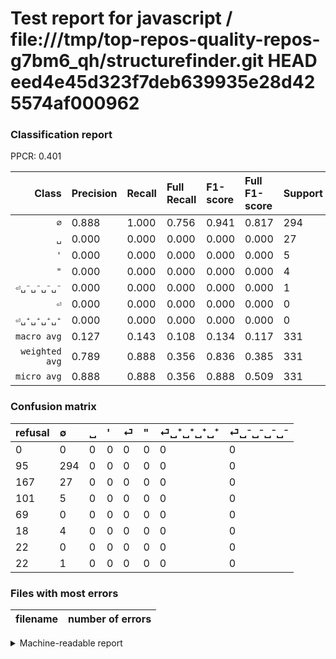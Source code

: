 # Test report for javascript / file:///tmp/top-repos-quality-repos-g7bm6_qh/structurefinder.git HEAD eed4e45d323f7deb639935e28d425574af000962

### Classification report

PPCR: 0.401

| Class | Precision | Recall | Full Recall | F1-score | Full F1-score | Support | Full Support | PPCR |
|------:|:----------|:-------|:------------|:---------|:---------|:--------|:-------------|:-----|
| `∅` | 0.888| 1.000| 0.756| 0.941| 0.817| 294| 389| 0.756 |
| `␣` | 0.000| 0.000| 0.000| 0.000| 0.000| 27| 194| 0.139 |
| `'` | 0.000| 0.000| 0.000| 0.000| 0.000| 5| 106| 0.047 |
| `"` | 0.000| 0.000| 0.000| 0.000| 0.000| 4| 22| 0.182 |
| `⏎␣⁻␣⁻␣⁻␣⁻` | 0.000| 0.000| 0.000| 0.000| 0.000| 1| 23| 0.043 |
| `⏎` | 0.000| 0.000| 0.000| 0.000| 0.000| 0| 69| 0.000 |
| `⏎␣⁺␣⁺␣⁺␣⁺` | 0.000| 0.000| 0.000| 0.000| 0.000| 0| 22| 0.000 |
| `macro avg` | 0.127| 0.143| 0.108| 0.134| 0.117| 331| 825| 0.401 |
| `weighted avg` | 0.789| 0.888| 0.356| 0.836| 0.385| 331| 825| 0.401 |
| `micro avg` | 0.888| 0.888| 0.356| 0.888| 0.509| 331| 825| 0.401 |

### Confusion matrix

|refusal|  ∅| ␣| '| ⏎| "| ⏎␣⁺␣⁺␣⁺␣⁺| ⏎␣⁻␣⁻␣⁻␣⁻| 
|:---|:---|:---|:---|:---|:---|:---|:---|
|0 |0 |0 |0 |0 |0 |0 |0 |
|95 |294 |0 |0 |0 |0 |0 |0 |
|167 |27 |0 |0 |0 |0 |0 |0 |
|101 |5 |0 |0 |0 |0 |0 |0 |
|69 |0 |0 |0 |0 |0 |0 |0 |
|18 |4 |0 |0 |0 |0 |0 |0 |
|22 |0 |0 |0 |0 |0 |0 |0 |
|22 |1 |0 |0 |0 |0 |0 |0 |

### Files with most errors

| filename | number of errors|
|:----:|:-----|

<details>
    <summary>Machine-readable report</summary>
```json
{
  "cl_report": {"\"": {"f1-score": 0.0, "precision": 0.0, "recall": 0.0, "support": 4}, "\u0027": {"f1-score": 0.0, "precision": 0.0, "recall": 0.0, "support": 5}, "macro avg": {"f1-score": 0.13440000000000002, "precision": 0.1268882175226586, "recall": 0.14285714285714285, "support": 331}, "micro avg": {"f1-score": 0.8882175226586103, "precision": 0.8882175226586103, "recall": 0.8882175226586103, "support": 331}, "weighted avg": {"f1-score": 0.8356350453172207, "precision": 0.788930367557799, "recall": 0.8882175226586103, "support": 331}, "\u2205": {"f1-score": 0.9408000000000001, "precision": 0.8882175226586103, "recall": 1.0, "support": 294}, "\u23ce": {"f1-score": 0.0, "precision": 0.0, "recall": 0.0, "support": 0}, "\u23ce\u2423\u207a\u2423\u207a\u2423\u207a\u2423\u207a": {"f1-score": 0.0, "precision": 0.0, "recall": 0.0, "support": 0}, "\u23ce\u2423\u207b\u2423\u207b\u2423\u207b\u2423\u207b": {"f1-score": 0.0, "precision": 0.0, "recall": 0.0, "support": 1}, "\u2423": {"f1-score": 0.0, "precision": 0.0, "recall": 0.0, "support": 27}},
  "cl_report_full": {"\"": {"f1-score": 0.0, "precision": 0.0, "recall": 0.0, "support": 22}, "\u0027": {"f1-score": 0.0, "precision": 0.0, "recall": 0.0, "support": 106}, "macro avg": {"f1-score": 0.11666666666666667, "precision": 0.1268882175226586, "recall": 0.10796915167095116, "support": 825}, "micro avg": {"f1-score": 0.5086505190311419, "precision": 0.8882175226586103, "recall": 0.3563636363636364, "support": 825}, "weighted avg": {"f1-score": 0.38507070707070706, "precision": 0.4188080197747872, "recall": 0.3563636363636364, "support": 825}, "\u2205": {"f1-score": 0.8166666666666667, "precision": 0.8882175226586103, "recall": 0.7557840616966581, "support": 389}, "\u23ce": {"f1-score": 0.0, "precision": 0.0, "recall": 0.0, "support": 69}, "\u23ce\u2423\u207a\u2423\u207a\u2423\u207a\u2423\u207a": {"f1-score": 0.0, "precision": 0.0, "recall": 0.0, "support": 22}, "\u23ce\u2423\u207b\u2423\u207b\u2423\u207b\u2423\u207b": {"f1-score": 0.0, "precision": 0.0, "recall": 0.0, "support": 23}, "\u2423": {"f1-score": 0.0, "precision": 0.0, "recall": 0.0, "support": 194}},
  "ppcr": 0.4012121212121212
}
```
</details>
